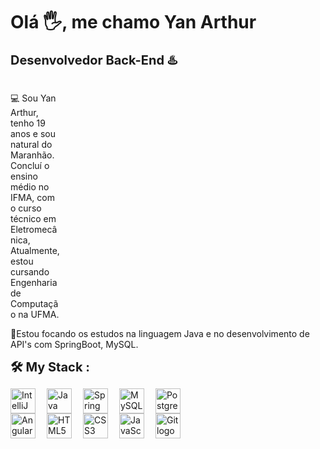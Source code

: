 # Olá 🖐️, me chamo Yan Arthur 

    
  </tr>
</table>
<p >
  <strong style="font-size: 1.25rem;">Desenvolvedor Back-End ♨️</strong>
  <br/>
<br/>
  
<p style="max-width:80px;">
💻 Sou Yan Arthur, tenho 19 anos e sou natural do Maranhão. Concluí o ensino médio no IFMA, com o curso técnico em Eletromecânica, Atualmente, estou cursando Engenharia de Computação na UFMA. 
</p>
<p>
  🚀Estou focando os estudos na linguagem Java e no desenvolvimento de API's com SpringBoot, MySQL.
</p>
<p align="center">
  
  <strong style="font-size: 1.25rem;">🛠️ My Stack :</strong>
 

</p>
<div  style="display: flex; align-items: center; gap: 18px; flex-wrap: wrap;">
  <img src="https://cdn.jsdelivr.net/gh/devicons/devicon@latest/icons/intellij/intellij-original.svg" alt="IntelliJ logo" style="width:40px;height:40px;" />
  <img src="https://cdn.jsdelivr.net/gh/devicons/devicon@latest/icons/java/java-original.svg" alt="Java logo" style="width:40px;height:40px;" />
  <img src="https://cdn.jsdelivr.net/gh/devicons/devicon@latest/icons/spring/spring-original.svg" alt="Spring Boot logo" style="width:40px;height:40px;" />
  <img src="https://cdn.jsdelivr.net/gh/devicons/devicon@latest/icons/mysql/mysql-original.svg" alt="MySQL logo" style="width:40px;height:40px;" />
  <img src="https://cdn.jsdelivr.net/gh/devicons/devicon@latest/icons/postgresql/postgresql-original.svg" alt="PostgreSQL logo" style="width:40px;height:40px;" />
</div>


<div  style="display: flex; align-items: center; gap: 18px; flex-wrap: wrap;">
  <img src="https://cdn.jsdelivr.net/gh/devicons/devicon@latest/icons/angular/angular-original.svg" alt="Angular logo" style="width:40px;height:40px;" />
  <img src="https://cdn.jsdelivr.net/gh/devicons/devicon@latest/icons/html5/html5-original.svg" alt="HTML5 logo" style="width:40px;height:40px;" />
  <img src="https://cdn.jsdelivr.net/gh/devicons/devicon@latest/icons/css3/css3-original.svg" alt="CSS3 logo" style="width:40px;height:40px;" />
  <img src="https://cdn.jsdelivr.net/gh/devicons/devicon@latest/icons/javascript/javascript-original.svg" alt="JavaScript logo" style="width:40px;height:40px;" />
  <img src="https://cdn.jsdelivr.net/gh/devicons/devicon@latest/icons/git/git-original.svg" alt="Git logo" style="width:40px;height:40px;" />
</div>
<br/>
<br/>

